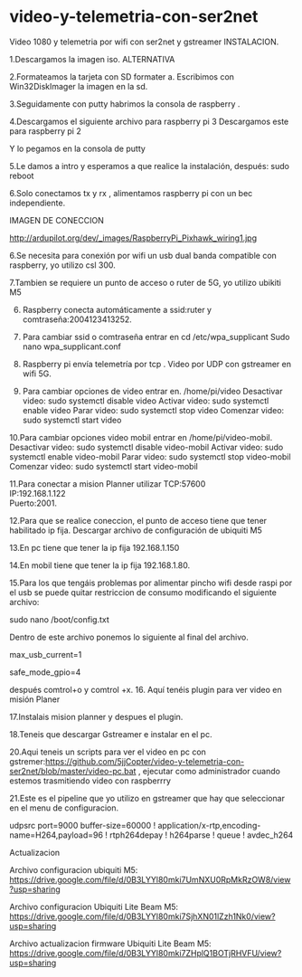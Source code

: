 # video-y-telemetria-con-ser2net
Video 1080 y telemetria por wifi con ser2net y gstreamer
INSTALACION.

1.Descargamos la imagen iso.
ALTERNATIVA

2.Formateamos la tarjeta con SD formater
  a. Escribimos con Win32DiskImager la imagen en la sd.

3.Seguidamente con putty habrimos la consola de raspberry .

4.Descargamos el siguiente archivo para raspberry pi 3 
 Descargamos este para raspberry pi 2

Y lo pegamos en la consola de putty

5.Le damos a intro y esperamos a que realice la instalación, después: sudo reboot

6.Solo conectamos tx y rx , alimentamos raspberry pi con un bec independiente.

IMAGEN DE CONECCION

http://ardupilot.org/dev/_images/RaspberryPi_Pixhawk_wiring1.jpg

6.Se necesita para conexión por wifi un  usb dual banda compatible con raspberry, yo utilizo csl 300.

7.Tambien se requiere un punto de acceso o ruter de 5G, yo utilizo ubikiti M5

6. Raspberry conecta automáticamente a ssid:ruter y comtraseña:2004123413252.

7. Para cambiar ssid o comtraseña entrar en cd /etc/wpa_supplicant
Sudo nano wpa_supplicant.conf

8. Raspberry pi envía telemetría por tcp .
 Video por UDP con gstreamer en wifi 5G.

9. Para cambiar opciones de video entrar en. /home/pi/video
Desactivar video: sudo systemctl disable video
Activar video: sudo systemctl enable video
Parar video: sudo systemctl stop video
Comenzar video: sudo systemctl start video
 
10.Para cambiar opciones video mobil entrar en /home/pi/video-mobil.
Desactivar video: sudo systemctl disable video-mobil
Activar video: sudo systemctl enable video-mobil
Parar video: sudo systemctl stop video-mobil
Comenzar video: sudo systemctl start video-mobil

11.Para conectar a mision Planner utilizar 
TCP:57600  
IP:192.168.1.122  
Puerto:2001.

12.Para que se realice coneccion, el punto de acceso tiene que tener habilitado  ip fija.
 Descargar archivo de configuración de ubiquiti M5

13.En pc tiene que tener la ip fija 192.168.1.150

14.En mobil tiene que tener la ip fija 192.168.1.80.

15.Para los que tengáis problemas por alimentar pincho wifi desde raspi por el usb se puede quitar restriccion de consumo modificando el siguiente archivo:

sudo nano /boot/config.txt

Dentro de este archivo ponemos lo siguiente al final del archivo.

max_usb_current=1

safe_mode_gpio=4

después comtrol+o
y comtrol +x.
16. Aquí tenéis plugin para ver video en misión Planer

17.Instalais mision planner y despues el plugin.

18.Teneis que descargar Gstreamer e instalar en el pc.

20.Aqui teneis un scripts para ver el video en pc con gstremer:https://github.com/5jjCopter/video-y-telemetria-con-ser2net/blob/master/video-pc.bat , ejecutar como administrador cuando estemos trasmitiendo video con raspberrry

21.Este es el pipeline que yo utilizo en gstreamer que hay que seleccionar en el menu de configuracion.

udpsrc port=9000  buffer-size=60000 ! application/x-rtp,encoding-name=H264,payload=96 ! rtph264depay ! h264parse ! queue ! avdec_h264

Actualizacion

Archivo configuracion ubiquiti M5: https://drive.google.com/file/d/0B3LYYl80mki7UmNXU0RpMkRzOW8/view?usp=sharing

Archivo configuracion Ubiquiti Lite Beam M5: https://drive.google.com/file/d/0B3LYYl80mki7SjhXN01lZzh1Nk0/view?usp=sharing

Archivo actualizacion firmware Ubiquiti Lite Beam M5: https://drive.google.com/file/d/0B3LYYl80mki7ZHplQ1BOTjRHVFU/view?usp=sharing




